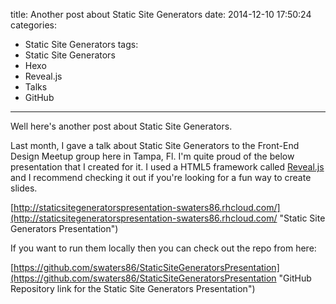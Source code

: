 title: Another post about Static Site Generators
date: 2014-12-10 17:50:24
categories: 
- Static Site Generators
tags: 
- Static Site Generators 
- Hexo
- Reveal.js
- Talks 
- GitHub
---

Well here's another post about Static Site Generators. 

Last month, I gave a talk about Static Site Generators to the Front-End Design Meetup group here in Tampa, Fl. I'm quite proud of the below presentation that I created for it. <!-- more -->  I used a HTML5 framework called [Reveal.js](http://lab.hakim.se/reveal-js/#/ "Reveal.js website") and I recommend checking it out if you're looking for a fun way to create slides. 

[http://staticsitegeneratorspresentation-swaters86.rhcloud.com/](http://staticsitegeneratorspresentation-swaters86.rhcloud.com/ "Static Site Generators Presentation")

If you want to run them locally then you can check out the repo from here: 

[https://github.com/swaters86/StaticSiteGeneratorsPresentation](https://github.com/swaters86/StaticSiteGeneratorsPresentation "GitHub Repository link for the Static Site Generators Presentation")






